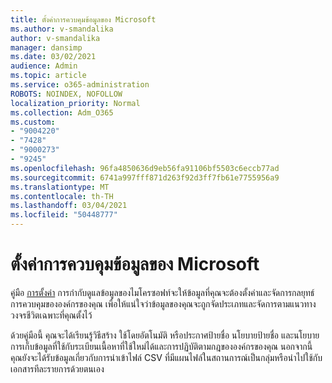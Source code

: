 ```yaml
---
title: ตั้งค่าการควบคุมข้อมูลของ Microsoft
ms.author: v-smandalika
author: v-smandalika
manager: dansimp
ms.date: 03/02/2021
audience: Admin
ms.topic: article
ms.service: o365-administration
ROBOTS: NOINDEX, NOFOLLOW
localization_priority: Normal
ms.collection: Adm_O365
ms.custom:
- "9004220"
- "7428"
- "9000273"
- "9245"
ms.openlocfilehash: 96fa4850636d9eb56fa91106bf5503c6eccb77ad
ms.sourcegitcommit: 6741a997fff871d263f92d3ff7fb61e7755956a9
ms.translationtype: MT
ms.contentlocale: th-TH
ms.lasthandoff: 03/04/2021
ms.locfileid: "50448777"
---
```

# <a name="set-up-microsoft-information-governance"></a>ตั้งค่าการควบคุมข้อมูลของ Microsoft

คู่มือ [การตั้งค่า](https://go.microsoft.com/fwlink/?linkid=2146529) การกํากับดูแลข้อมูลของไมโครซอฟท์จะให้ข้อมูลที่คุณจะต้องตั้งค่าและจัดการกลยุทธ์การควบคุมขององค์กรของคุณ เพื่อให้แน่ใจว่าข้อมูลของคุณจะถูกจัดประเภทและจัดการตามแนวทางวงจรชีวิตเฉพาะที่คุณตั้งไว้

ด้วยคู่มือนี้ คุณจะได้เรียนรู้วิธีสร้าง ใช้โดยอัตโนมัติ หรือประกาศป้ายชื่อ นโยบายป้ายชื่อ และนโยบายการเก็บข้อมูลที่ใช้กับระเบียนเนื้อหาที่ใช้ใหม่ได้และการปฏิบัติตามกฎขององค์กรของคุณ นอกจากนี้ คุณยังจะได้รับข้อมูลเกี่ยวกับการนําเข้าไฟล์ CSV ที่มีแผนไฟล์ในสถานการณ์เป็นกลุ่มหรือนําไปใช้กับเอกสารทีละรายการด้วยตนเอง
